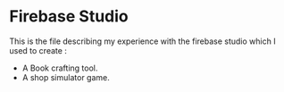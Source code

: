 # Firebase Studio
This is the file describing my experience with the firebase studio which I used to create : 
- A Book crafting tool.
- A shop simulator game.